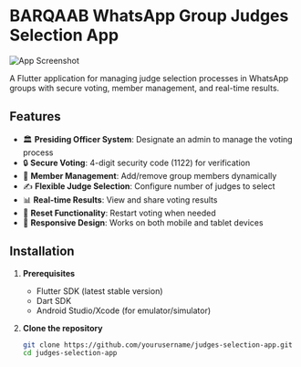 # BARQAAB WhatsApp Group Judges Selection App

![App Screenshot](screenshot.png) <!-- Add a screenshot later -->

A Flutter application for managing judge selection processes in WhatsApp groups with secure voting, member management, and real-time results.

## Features

- 🏛️ **Presiding Officer System**: Designate an admin to manage the voting process
- 🔒 **Secure Voting**: 4-digit security code (1122) for verification
- 👥 **Member Management**: Add/remove group members dynamically
- ✍️ **Flexible Judge Selection**: Configure number of judges to select
- 📊 **Real-time Results**: View and share voting results
- 🔄 **Reset Functionality**: Restart voting when needed
- 📱 **Responsive Design**: Works on both mobile and tablet devices

## Installation

1. **Prerequisites**
   - Flutter SDK (latest stable version)
   - Dart SDK
   - Android Studio/Xcode (for emulator/simulator)

2. **Clone the repository**
   ```bash
   git clone https://github.com/yourusername/judges-selection-app.git
   cd judges-selection-app
